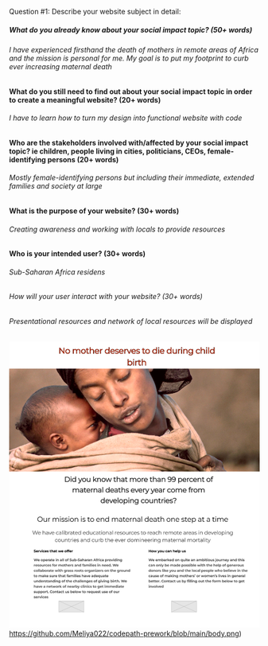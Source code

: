  Question #1:  Describe your website subject in detail:

##### What do you already know about your social impact topic? (50+ words)

###### I have experienced firsthand the death of mothers in remote areas of Africa and the mission is personal for me. My goal is to put my footprint to curb ever increasing maternal death


#### What do you still need to find out about your social impact topic in order to create a meaningful website? (20+ words)

###### I have to learn how to turn my design into functional website with code


#### Who are the stakeholders involved with/affected by your social impact topic? ie children, people living in cities, politicians, CEOs, female-identifying persons (20+ words)

###### Mostly female-identifying persons but including their immediate, extended families and society at large

#### What is the purpose of your website? (30+ words)

###### Creating awareness and working with locals to provide resources


#### Who is your intended user? (30+ words)

###### Sub-Saharan Africa residens

###### How will your user interact with your website? (30+ words)

###### Presentational resources and network of local resources will be displayed

![Model](https://github.com/Meliya022/codepath-prework/blob/main/body.png)https://github.com/Meliya022/codepath-prework/blob/main/body.png)






